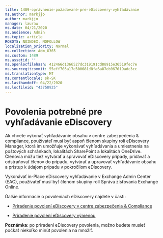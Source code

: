 ```yaml
---
title: 1489-oprávnenie-požadované-pre-eDiscovery-vyhľadávanie
ms.author: markjjo
author: markjjo
manager: lauraw
ms.date: 04/21/2020
ms.audience: Admin
ms.topic: article
ROBOTS: NOINDEX, NOFOLLOW
localization_priority: Normal
ms.collection: Adm_O365
ms.custom: 1489
ms.assetid: ''
ms.openlocfilehash: 412466d1366527dc319191cd88915e36519fec7e
ms.sourcegitcommit: 55eff703a17e500681d8fa6a87eb067019ade3cc
ms.translationtype: MT
ms.contentlocale: sk-SK
ms.lasthandoff: 04/22/2020
ms.locfileid: "43758925"
---
```

# <a name="permissions-required-for-ediscovery-searches"></a>Povolenia potrebné pre vyhľadávanie eDiscovery

Ak chcete vykonať vyhľadávanie obsahu v centre zabezpečenia & compliance, používateľ musí byť aspoň členom skupiny rolí eDiscovery Manager, ktorá im umožňuje vykonávať vyhľadávania a umiestnenia na poštových schránkach, lokalitách SharePoint a lokalitách OneDrive. Členovia môžu tiež vytvárať a spravovať eDiscovery prípady, pridávať a odstraňovať členov do prípadu, vytvárať a upravovať vyhľadávanie obsahu a prístup k údajom prípadu v pokročilom eDiscovery.

Vykonávať in-Place eDiscovery vyhľadávanie v Exchange Admin Center (EAC), používateľ musí byť členom skupiny rolí Správa zisťovania Exchange Online.

Ďalšie informácie o povoleniach eDiscovery nájdete v časti: 

- [Priradenie povolení eDiscovery v centre zabezpečenia & Compliance](https://docs.microsoft.com/office365/securitycompliance/assign-ediscovery-permissions)

- [Priradenie povolení eDiscovery výmenou](https://docs.microsoft.com/exchange/security-and-compliance/in-place-ediscovery/assign-ediscovery-permissions)

**Poznámka**: po priradení eDiscovery povolenia, možno budete musieť počkať niekoľko minút povolenia na množiť.
